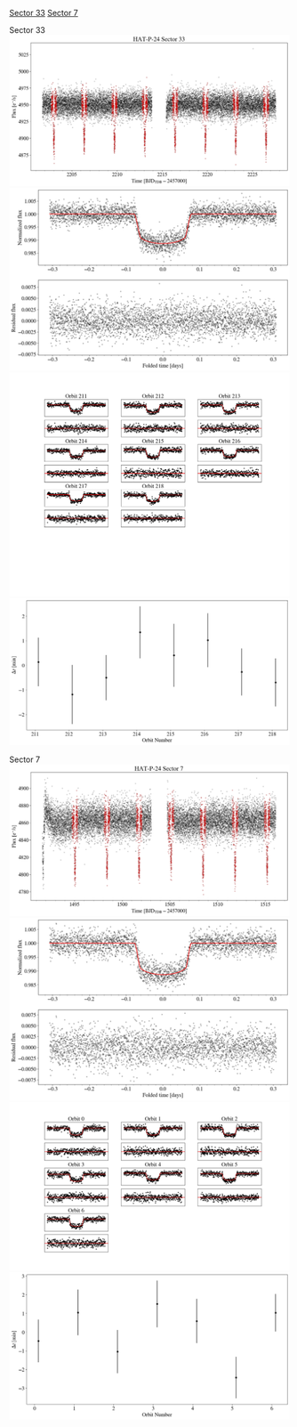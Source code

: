 [Sector 33](#sector33)
[Sector 7](#sector7)

<a name = "sector33"></a>
Sector 33
![alt text](/tt/HAT-P-24_Sector_33/HAT-P-24_Sector_33_a_TimeSeries.png)
![alt text](/tt/HAT-P-24_Sector_33/HAT-P-24_Sector_33_b_FoldedLightCurve.png)
![alt text](/tt/HAT-P-24_Sector_33/HAT-P-24_Sector_33_b_IndividualTransitsWithFit.png)
![alt text](/tt/HAT-P-24_Sector_33/HAT-P-24_Sector_33_c_TimingResiduals.png)

<a name = "sector7"></a>
Sector 7
![alt text](/tt/HAT-P-24_Sector_7/HAT-P-24_Sector_7_a_TimeSeries.png)
![alt text](/tt/HAT-P-24_Sector_7/HAT-P-24_Sector_7_b_FoldedLightCurve.png)
![alt text](/tt/HAT-P-24_Sector_7/HAT-P-24_Sector_7_b_IndividualTransitsWithFit.png)
![alt text](/tt/HAT-P-24_Sector_7/HAT-P-24_Sector_7_c_TimingResiduals.png)

